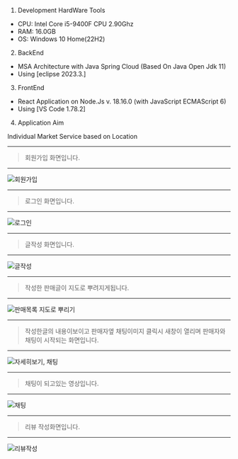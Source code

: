 
1. Development HardWare Tools
- CPU: Intel Core i5-9400F CPU 2.90Ghz
- RAM: 16.0GB
- OS: Windows 10 Home(22H2)
2. BackEnd
- MSA Architecture with Java Spring Cloud (Based On Java Open Jdk 11)
- Using [eclipse 2023.3.]
3. FrontEnd
- React Application on Node.Js v. 18.16.0 (with JavaScript ECMAScript 6)
- Using [VS Code 1.78.2]
4. Application Aim

Individual Market Service based on Location


---
> 회원가입 화면입니다.
> 

---

![회원가입](https://github.com/TwoJungHo/tj705Market/assets/132986801/b9ba150d-d43f-409b-8da8-ace095278717)



---
> 로그인 화면입니다.
> 

---

![로그인](https://github.com/TwoJungHo/tj705Market/assets/132986801/fd7a70ef-8313-4327-977d-c8f326a541f5)



---
> 글작성 화면입니다.
> 

---

![글작성](https://github.com/TwoJungHo/tj705Market/assets/132986801/ed13660a-1081-41c4-a7c3-1728e99c3daa)



---
> 작성한 판매글이 지도로 뿌려지게됩니다.
> 

---

![판매목록 지도로 뿌리기](https://github.com/TwoJungHo/tj705Market/assets/132986801/d8134d44-2868-4240-bb97-25fd4f6de99c)



---
> 작성한글의 내용이보이고 판매자옆 채팅이미지 클릭시 새창이 열리며 판매자와 채팅이 시작되는 화면입니다.
> 

---

![자세히보기, 채팅](https://github.com/TwoJungHo/tj705Market/assets/132986801/1d6d9171-ea05-4a00-b41c-d24431f605a4)




---
> 채팅이 되고있는 영상입니다.
> 

---

![채팅](https://github.com/TwoJungHo/tj705Market/assets/132986801/10b45080-ff1b-4f83-a482-83a3404ab0f5)





---


> 리뷰 작성화면입니다.
> 

---

![리뷰작성](https://github.com/TwoJungHo/tj705Market/assets/132986801/b5d214c0-d1c9-4ec5-afb1-c3d2ab3b0f37)
